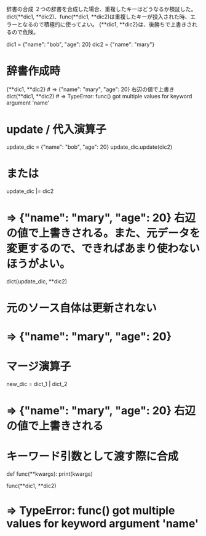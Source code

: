 辞書の合成
２つの辞書を合成した場合、重複したキーはどうなるか検証した。 dict(**dic1, **dic2)、func(**dic1, **dic2)は重複したキーが投入された時、エラーとなるので積極的に使ってよい。 {**dic1, **dic2}は、後勝ちで上書きされるので危険。

dic1 = {"name": "bob", "age": 20}
dic2 = {"name": "mary"}

# 辞書作成時
{**dic1, **dic2}  # => {"name": "mary", "age": 20}  右辺の値で上書き
dict(**dic1, **dic2)  # => TypeError: func() got multiple values for keyword argument 'name'

# update / 代入演算子
update_dic = {"name": "bob", "age": 20}
update_dic.update(dic2)
# または
update_dic |= dic2
# => {"name": "mary", "age": 20}  右辺の値で上書きされる。また、元データを変更するので、できればあまり使わないほうがよい。

dict(update_dic, **dic2)
# 元のソース自体は更新されない
# => {"name": "mary", "age": 20}

# マージ演算子
new_dic = dict_1 | dict_2
# => {"name": "mary", "age": 20}  右辺の値で上書きされる


# キーワード引数として渡す際に合成
def func(**kwargs):
    print(kwargs)

func(**dic1, **dic2)
# => TypeError: func() got multiple values for keyword argument 'name'
